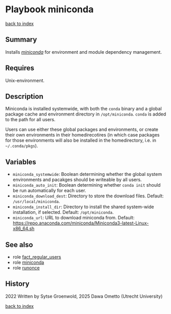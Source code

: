 # Playbook miniconda
[back to index](../index.md#Playbooks)

## Summary
Installs *[miniconda](https://docs.conda.io/en/latest/miniconda.html)* for environment and module dependency management.

## Requires
Unix-environment.

## Description
Miniconda is installed systemwide, with both the `conda` binary and a global package cache and environment directory in `/opt/miniconda`. `conda` is added to the path for all users.

Users can use either these global packages and environments, or create their own environments in their homedirecotires (in which case packages for those environments will also be installed in the homedirectory, i.e. in `~/.conda/pkgs`).

## Variables
- `miniconda_systemwide`: Boolean determining whether the global system environments and pacakges should be writeable by all users.
- `miniconda_auto_init`: Boolean determining whether `conda init` should be run automatically for each user.
- `miniconda_download_dest`: Directory to store the download files. Default: `/usr/local/miniconda`.
- `miniconda_install_dir`: Directory to install the shared system-wide installation, if selected. Default: `/opt/miniconda`.
- `miniconda_url`: URL to download miniconda from. Default: https://repo.anaconda.com/miniconda/Miniconda3-latest-Linux-x86_64.sh

## See also
- role [fact_regular_users](../roles/fact_regular_users.md)
- role [miniconda](../roles/miniconda.md)
- role [runonce](../roles/runonce.md)

## History
2022 Written by Sytse Groenwold, 2025 Dawa Ometto (Utrecht University)

[back to index](../index.md#Playbooks)
